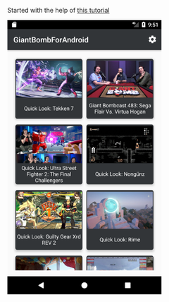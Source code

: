 Started with the help of [this tutorial](https://adityaladwa.wordpress.com/2016/05/11/dagger-2-and-mvp-architecture/)

<img src="/screenshots/screenshot_1496281875.png" alt="App screenshot" width="350px;"/>